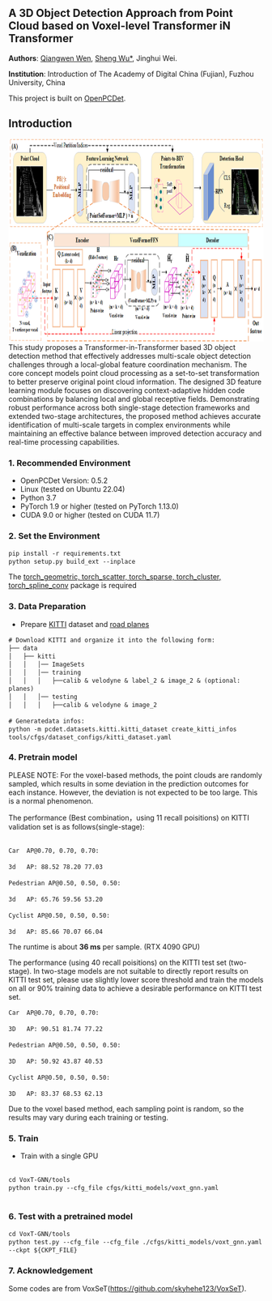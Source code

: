## A 3D Object Detection Approach from Point Cloud based on Voxel-level Transformer iN Transformer

**Authors**: [Qiangwen Wen](https://github.com/yujianxinnian), [Sheng Wu*](http://adcfj.cn/sirc/door/team/TeacherList/Detail?personId=%20422), Jinghui Wei.

**Institution**: Introduction of The Academy of Digital China (Fujian), Fuzhou University, China

This project is built on [OpenPCDet](https://github.com/open-mmlab/OpenPCDet). 

## Introduction
<img src="diagram.png" alt="drawing" width="900" height="400"/>
This study proposes a Transformer-in-Transformer based 3D object detection method that effectively addresses multi-scale object detection challenges through a local-global feature coordination mechanism. The core concept models point cloud processing as a set-to-set transformation to better preserve original point cloud information. The designed 3D feature learning module focuses on discovering context-adaptive hidden code combinations by balancing local and global receptive fields. Demonstrating robust performance across both single-stage detection frameworks and extended two-stage architectures, the proposed method achieves accurate identification of multi-scale targets in complex environments while maintaining an effective balance between improved detection accuracy and real-time processing capabilities.

### 1. Recommended Environment
- OpenPCDet Version: 0.5.2
- Linux (tested on Ubuntu 22.04)
- Python 3.7
- PyTorch 1.9 or higher (tested on PyTorch 1.13.0)
- CUDA 9.0 or higher (tested on CUDA 11.7)


### 2. Set the Environment

```shell
pip install -r requirements.txt
python setup.py build_ext --inplace 
```
The [torch_geometric, torch_scatter, torch_sparse, torch_cluster, torch_spline_conv](https://pytorch-geometric.readthedocs.io/en/latest/install/installation.html) package is required



### 3. Data Preparation

- Prepare [KITTI](http://www.cvlibs.net/datasets/kitti/eval_object.php?obj_benchmark=3d) dataset and [road planes](https://drive.google.com/file/d/1d5mq0RXRnvHPVeKx6Q612z0YRO1t2wAp/view?usp=sharing)

```shell
# Download KITTI and organize it into the following form:
├── data
│   ├── kitti
│   │   │── ImageSets
│   │   │── training
│   │   │   ├──calib & velodyne & label_2 & image_2 & (optional: planes)
│   │   │── testing
│   │   │   ├──calib & velodyne & image_2

# Generatedata infos:
python -m pcdet.datasets.kitti.kitti_dataset create_kitti_infos tools/cfgs/dataset_configs/kitti_dataset.yaml
```

### 4. Pretrain model

PLEASE NOTE: For the voxel-based methods, the point clouds are randomly sampled, which results in some deviation in the prediction outcomes for each instance. However, the deviation is not expected to be too large. This is a normal phenomenon.


The performance (Best combination，using 11 recall poisitions) on KITTI validation set is as follows(single-stage):
```
		
Car  AP@0.70, 0.70, 0.70:

3d   AP: 88.52 78.20 77.03

Pedestrian AP@0.50, 0.50, 0.50:

3d   AP: 65.76 59.56 53.20

Cyclist AP@0.50, 0.50, 0.50:

3d   AP: 85.66 70.07 66.04
```
The runtime is about **36 ms** per sample. (RTX 4090 GPU)


The performance (using 40 recall poisitions) on the KITTI test set (two-stage).
In two-stage models are not suitable to directly report results on KITTI test set, please use slightly lower score threshold and train the models on all or 90% training data to achieve a desirable performance on KITTI test set.
```
Car  AP@0.70, 0.70, 0.70:

3D   AP: 90.51 81.74 77.22	
	
Pedestrian AP@0.50, 0.50, 0.50:

3D   AP: 50.92 43.87 40.53

Cyclist AP@0.50, 0.50, 0.50:

3D   AP: 83.37 68.53 62.13
```
Due to the voxel based method, each sampling point is random, so the results may vary during each training or testing.

### 5. Train

- Train with a single GPU

```shell

cd VoxT-GNN/tools
python train.py --cfg_file cfgs/kitti_models/voxt_gnn.yaml


```

### 6. Test with a pretrained model

```shell
cd VoxT-GNN/tools
python test.py --cfg_file --cfg_file ./cfgs/kitti_models/voxt_gnn.yaml --ckpt ${CKPT_FILE}
```
### 7. Acknowledgement

Some codes are from VoxSeT(https://github.com/skyhehe123/VoxSeT).


